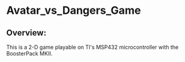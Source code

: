 # Avatar_vs_Dangers_Game

## Overview:

This is a 2-D game playable on TI's MSP432 microcontroller with the BoosterPack MKII.
